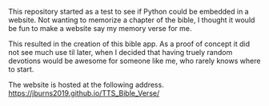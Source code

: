 This repository started as a test to see if Python could be embedded in a website. Not wanting to memorize a chapter of the bible, I thought it would be fun to make a website say my memory verse for me.

This resulted in the creation of this bible app. As a proof of concept it did not see much use til later, when I decided that having truely random devotions would be awesome for someone like me, who rarely knows where to start.

The website is hosted at the following address.
https://jburns2019.github.io/TTS_Bible_Verse/
